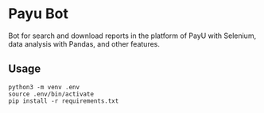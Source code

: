 # Payu Bot
Bot for search and download reports in the platform of PayU with Selenium, data analysis with Pandas, and other features.
## Usage
```shell
python3 -m venv .env
source .env/bin/activate
pip install -r requirements.txt
```
